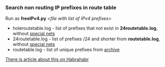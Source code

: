 ### Search non routing IP prefixes in route table

Run as <b>freeIPv4.py</b> \<<i>file with list of IPv4 prefixes</i>\>

- holeroutetable.log - list of prefixes that not exist in <b>24routetable.log</b>, without [special nets](http://www.iana.org./assignments/iana-ipv4-special-registry/iana-ipv4-special-registry.xhtml)
- 24routetable.log - list of prefixes /24 and shorter from <b>routetable.log</b>, without [special nets](http://www.iana.org./assignments/iana-ipv4-special-registry/iana-ipv4-special-registry.xhtml)
- routetable.log - list of unique prefixes from [archive](http://archive.routeviews.org/oix-route-views/2016.04/oix-full-snapshot-2016-04-20-2200.bz2)

[There is article about this on Habrahabr](https://habrahabr.ru/post/282532/)
